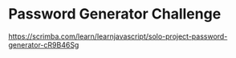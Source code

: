 # Password Generator Challenge

https://scrimba.com/learn/learnjavascript/solo-project-password-generator-cR9B46Sg
